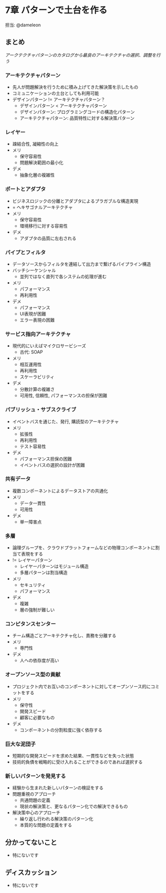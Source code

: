 # 7章 パターンで土台を作る

担当: @dameleon

## まとめ

_アークテクチャパターンのカタログから最良のアーキテクチャの選択、調整を行う_

### アーキテクチャパターン

- 先人が問題解決を行うために積み上げてきた解決策を示したもの
- コミュニケーションの土台としても利用可能
- デザインパターン != アーキテクチャパターン？
    - デザインパターン < アーキテクチャパターン
    - デザインパターン: プログラミングコードの構造化パターン
    - アーキテクチャパターン: 品質特性に対する解決策パターン


### レイヤー

- 疎結合性, 凝縮性の向上
- メリ
    - 保守容易性
    - 問題解決範囲の最小化
- デメ
    - 抽象化層の複雑性

### ポートとアダプタ

- ビジネスロジックの分離とアダプタによるプラガブルな構造実現
- = ヘキサゴナルアーキテクチャ
- メリ
    - 保守容易性
    - 環境移行に対する容易性
- デメ
    - アダプタの品質に左右される

### パイプとフィルタ

- データソースからフィルタを連結して出力まで繋げるパイプライン構造
- バッチシーケンシャル
    - 並列ではなく直列で各システムの処理が進む
- メリ
    - パフォーマンス
    - 再利用性
- デメ
    - パフォーマンス
    - UI表現が困難
    - エラー表現の困難

### サービス指向アーキテクチャ

- 現代的にいえばマイクロサービシーズ
    - 古代: SOAP
- メリ
    - 相互運用性
    - 再利用性
    - スケーラビリティ
- デメ
    - 分散計算の複雑さ
    - 可用性, 信頼性, パフォーマンスの担保が困難
    
### パブリッシュ・サブスクライブ

- イベントバスを通じた、発行, 購読型のアーキテクチャ
- メリ
    - 拡張性
    - 再利用性
    - テスト容易性
- デメ
    - パフォーマンス担保の困難
    - イベントバスの選択の設計が困難

### 共有データ

- 複数コンポーネントによるデータストアの共通化
- メリ
    - データ一貫性
    - 可用性
- デメ
    - 単一障害点

### 多層

- 論理グループを、クラウドプラットフォームなどの物理コンポーネントに割当て表現をする
- != レイヤーパターン
    - レイヤーパターンはモジュール構造
    - 多層パターンは割当構造
- メリ
    - セキュリティ
    - パフォーマンス
- デメ
    - 複雑
    - 層の強制が難しい

### コンピタンスセンター

- チーム構造ごとアーキテクチャ化し、責務を分離する
- メリ
    - 専門性
- デメ
    - 人への依存度が高い

### オープンソース型の貢献

- プロジェクト内でお互いのコンポーネントに対してオープンソース的にコミットをする
- メリ
    - 保守性
    - 開発スピード
    - 顧客に必要なもの
- デメ
    - コンポーネントの分割粒度に強く依存する


### 巨大な泥団子

- 短期的な開発スピードを求めた結果、一貫性などを失った状態
- 技術的負債を戦略的に受け入れることができるのであれば選択する


### 新しいパターンを発見する

- 経験から生まれた新しいパターンの検証をする
- 問題重視のアプローチ
    - 共通問題の定義
    - 現状の解決策と、更なるパターン化での解決できるもの
- 解決策中心のアプローチ
    - 繰り返し行われる解決策のパターン化
    - 本質的な問題の定義をする

## 分かってないこと

- 特にないです

## ディスカッション

- 特にないです
